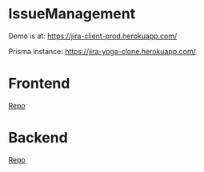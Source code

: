 # IssueManagement

Demo is at: https://jira-client-prod.herokuapp.com/

Prisma instance: https://jira-yoga-clone.herokuapp.com/

# Frontend
 [Repo](https://github.com/quan612/IssueManagement/blob/master/frontend)
 
# Backend
[Repo](https://github.com/quan612/IssueManagement/blob/master/backend)

